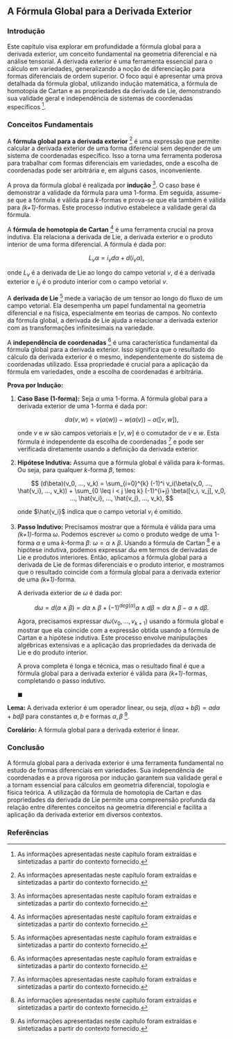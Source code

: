 ## A Fórmula Global para a Derivada Exterior

### Introdução
Este capítulo visa explorar em profundidade a fórmula global para a derivada exterior, um conceito fundamental na geometria diferencial e na análise tensorial. A derivada exterior é uma ferramenta essencial para o cálculo em variedades, generalizando a noção de diferenciação para formas diferenciais de ordem superior. O foco aqui é apresentar uma prova detalhada da fórmula global, utilizando indução matemática, a fórmula de homotopia de Cartan e as propriedades da derivada de Lie, demonstrando sua validade geral e independência de sistemas de coordenadas específicos [^1].

### Conceitos Fundamentais

A **fórmula global para a derivada exterior** [^1] é uma expressão que permite calcular a derivada exterior de uma forma diferencial sem depender de um sistema de coordenadas específico. Isso a torna uma ferramenta poderosa para trabalhar com formas diferenciais em variedades, onde a escolha de coordenadas pode ser arbitrária e, em alguns casos, inconveniente.

A prova da fórmula global é realizada por **indução** [^1]. O caso base é demonstrar a validade da fórmula para uma 1-forma. Em seguida, assume-se que a fórmula é válida para *k*-formas e prova-se que ela também é válida para *(k+1)*-formas. Este processo indutivo estabelece a validade geral da fórmula.

A **fórmula de homotopia de Cartan** [^1] é uma ferramenta crucial na prova indutiva. Ela relaciona a derivada de Lie, a derivada exterior e o produto interior de uma forma diferencial. A fórmula é dada por:

$$ L_v \alpha = i_v d\alpha + d(i_v \alpha), $$

onde $L_v$ é a derivada de Lie ao longo do campo vetorial $v$, $d$ é a derivada exterior e $i_v$ é o produto interior com o campo vetorial $v$.

A **derivada de Lie** [^1] mede a variação de um tensor ao longo do fluxo de um campo vetorial. Ela desempenha um papel fundamental na geometria diferencial e na física, especialmente em teorias de campos. No contexto da fórmula global, a derivada de Lie ajuda a relacionar a derivada exterior com as transformações infinitesimais na variedade.

A **independência de coordenadas** [^1] é uma característica fundamental da fórmula global para a derivada exterior. Isso significa que o resultado do cálculo da derivada exterior é o mesmo, independentemente do sistema de coordenadas utilizado. Essa propriedade é crucial para a aplicação da fórmula em variedades, onde a escolha de coordenadas é arbitrária.

**Prova por Indução:**

1.  **Caso Base (1-forma):** Seja $\alpha$ uma 1-forma. A fórmula global para a derivada exterior de uma 1-forma é dada por:

    $$ d\alpha(v, w) = v(\alpha(w)) - w(\alpha(v)) - \alpha([v, w]), $$

    onde $v$ e $w$ são campos vetoriais e $[v, w]$ é o comutador de $v$ e $w$. Esta fórmula é independente da escolha de coordenadas [^1] e pode ser verificada diretamente usando a definição da derivada exterior.
2.  **Hipótese Indutiva:** Assuma que a fórmula global é válida para *k*-formas. Ou seja, para qualquer *k*-forma $\beta$, temos:

    $$ (d\beta)(v_0, ..., v_k) = \sum_{i=0}^{k} (-1)^i v_i(\beta(v_0, ..., \hat{v_i}, ..., v_k)) + \sum_{0 \leq i < j \leq k} (-1)^{i+j} \beta([v_i, v_j], v_0, ..., \hat{v_i}, ..., \hat{v_j}, ..., v_k), $$

    onde $\hat{v_i}$ indica que o campo vetorial $v_i$ é omitido.
3.  **Passo Indutivo:** Precisamos mostrar que a fórmula é válida para uma *(k+1)*-forma $\omega$. Podemos escrever $\omega$ como o produto wedge de uma 1-forma $\alpha$ e uma *k*-forma $\beta$: $\omega = \alpha \wedge \beta$. Usando a fórmula de Cartan [^1] e a hipótese indutiva, podemos expressar $d\omega$ em termos de derivadas de Lie e produtos interiores. Então, aplicamos a fórmula global para a derivada de Lie de formas diferenciais e o produto interior, e mostramos que o resultado coincide com a fórmula global para a derivada exterior de uma *(k+1)*-forma.

    A derivada exterior de $\omega$ é dada por:

    $$ d\omega = d(\alpha \wedge \beta) = d\alpha \wedge \beta + (-1)^{deg(\alpha)} \alpha \wedge d\beta = d\alpha \wedge \beta - \alpha \wedge d\beta. $$

    Agora, precisamos expressar $d\omega(v_0, ..., v_{k+1})$ usando a fórmula global e mostrar que ela coincide com a expressão obtida usando a fórmula de Cartan e a hipótese indutiva. Este processo envolve manipulações algébricas extensivas e a aplicação das propriedades da derivada de Lie e do produto interior.

    A prova completa é longa e técnica, mas o resultado final é que a fórmula global para a derivada exterior é válida para *(k+1)*-formas, completando o passo indutivo.

    $\blacksquare$

**Lema:** A derivada exterior é um operador linear, ou seja, $d(a\alpha + b\beta) = a d\alpha + b d\beta$ para constantes $a, b$ e formas $\alpha, \beta$ [^1].

**Corolário:** A fórmula global para a derivada exterior é linear.

### Conclusão

A fórmula global para a derivada exterior é uma ferramenta fundamental no estudo de formas diferenciais em variedades. Sua independência de coordenadas e a prova rigorosa por indução garantem sua validade geral e a tornam essencial para cálculos em geometria diferencial, topologia e física teórica. A utilização da fórmula de homotopia de Cartan e das propriedades da derivada de Lie permite uma compreensão profunda da relação entre diferentes conceitos na geometria diferencial e facilita a aplicação da derivada exterior em diversos contextos.

### Referências
[^1]: As informações apresentadas neste capítulo foram extraídas e sintetizadas a partir do contexto fornecido.
<!-- END -->